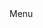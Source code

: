 <m-menu>
    <div slot="trigger">Menu</div>
    <m-menu-item value="Ajouter" label="Ajouter"></m-menu-item>
    <m-menu-item value="Modifier" label="Modifier"></m-menu-item>
    <m-menu-item value="Supprimer" label="Supprimer"></m-menu-item>
    <m-menu-item value="Archiver" label="Archiver"></m-menu-item>
</m-menu>
